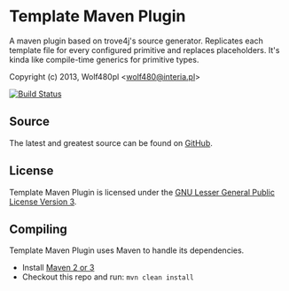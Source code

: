 Template Maven Plugin
=====================

A maven plugin based on trove4j's source generator. Replicates each template file for every configured primitive and replaces placeholders. It's kinda like compile-time generics for primitive types.

Copyright (c) 2013, Wolf480pl <<wolf480@interia.pl>>

[![Build Status](https://travis-ci.org/Wolf480pl/template-maven-plugin.png?branch=master)](https://travis-ci.org/Wolf480pl/template-maven-plugin)

Source
------
The latest and greatest source can be found on [GitHub].  

License
-------
Template Maven Plugin is licensed under the [GNU Lesser General Public License Version 3][License].

Compiling
---------
Template Maven Plugin uses Maven to handle its dependencies.

* Install [Maven 2 or 3](http://maven.apache.org/download.html)
* Checkout this repo and run: `mvn clean install`

[GitHub]: https://github.com/Wolf480pl/template-maven-plugin
[License]: http://www.gnu.org/licenses/lgpl.html

